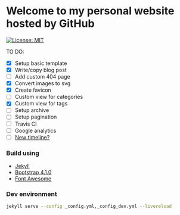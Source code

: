 # Welcome to my personal website hosted by GitHub

[![License: MIT](https://img.shields.io/badge/License-MIT-yellow.png)](https://opensource.org/licenses/MIT)

TO DO:
- [x] Setup basic template
- [x] Write/copy blog post
- [ ] Add custom 404 page
- [x] Convert images to svg
- [x] Create favicon
- [ ] Custom view for categories
- [x] Custom view for tags
- [ ] Setup archive
- [ ] Setup pagination
- [ ] Travis CI
- [ ] Google analytics
- [ ] [New timeline?](https://bootsnipp.com/snippets/a3BjR)

### Build using

- [Jekyll](https://jekyllrb.com/)
- [Bootstrap 4.1.0](https://getbootstrap.com)
- [Font Awesome](https://fontawesome.com/)

### Dev environment

```bash
jekyll serve --config _config.yml,_config_dev.yml --livereload
```
